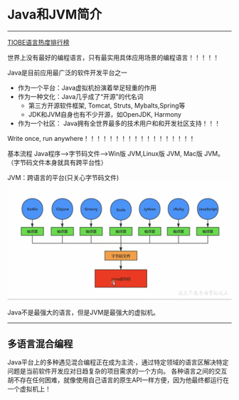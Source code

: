 # Java和JVM简介
--------------
[TIOBE语言热度排行榜](https://its201.com/article/yao1500/119296598)

世界上没有最好的编程语言，只有最实用具体应用场景的编程语言！！！！！

Java是目前应用最广泛的软件开发平台之一

* 作为一个平台：Java虚拟机扮演着举足轻重的作用
* 作为一种文化：Java几乎成了“开源”的代名词
  * 第三方开源软件框架, Tomcat, Struts, Mybalts,Spring等
  * JDK和JVM自身也有不少开源，如OpenJDK, Harmony
* 作为一个社区： Java拥有全世界最多的技术用户和和开发社区支持！！！


Write once, run anywhere！！！！！！！！！！！！！！！！！！

基本流程
Java程序-->字节码文件-->Win版 JVM,Linux版 JVM, Mac版 JVM。（字节码文件本身就具有跨平台性）

JVM：跨语言的平台(只关心字节码文件)
 ![alt text](https://github.com/Dotagoodgogo/JVM/blob/main/javacontent/Photo/IMG_2628(20220203-013739).PNG)
 
Java不是最强大的语言，但是JVM是最强大的虚拟机。

--------
## 多语言混合编程
Java平台上的多种遇见混合编程正在成为主流·，通过特定领域的语言区解决特定问题是当前软件开发应对日趋复杂的项目需求的一个方向。
各种语言之间的交互胡不存在任何困难，就像使用自己语言的原生API一样方便，因为他最终都运行在一个虚拟机上！

 
 
 



